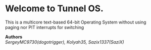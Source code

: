 # Welcome to Tunnel OS.
This is a multicore text-based 64-bit Operating System without using paging nor PIT interrupts for switching
<br>

**Authors**<br>
*SergeyMC9730(dogotrigger), Kolyah35, Sazix1337(SaziX)*
